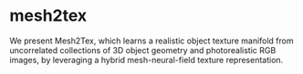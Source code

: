 # mesh2tex
We present Mesh2Tex, which learns a realistic object texture manifold from uncorrelated collections of 3D object geometry and photorealistic RGB images, by leveraging a hybrid mesh-neural-field texture representation.
